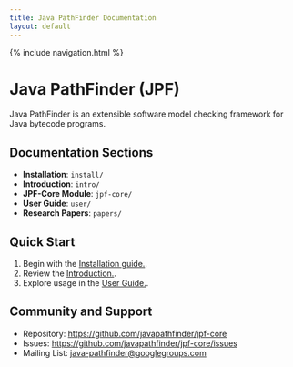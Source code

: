 ```yaml
---
title: Java PathFinder Documentation
layout: default
---
```


{% include navigation.html %}


# Java PathFinder (JPF)

Java PathFinder is an extensible software model checking framework for Java bytecode programs.

## Documentation Sections

- **Installation**: `install/`
- **Introduction**: `intro/`
- **JPF-Core Module**: `jpf-core/`
- **User Guide**: `user/`
- **Research Papers**: `papers/`

## Quick Start

1. Begin with the [Installation guide.](install/How-to-install-JPF.html).
2. Review the [Introduction.](intro/Introduction.html).
3. Explore usage in the [User Guide.](user/How-to-use-JPF.html).

## Community and Support

- Repository: https://github.com/javapathfinder/jpf-core
- Issues: https://github.com/javapathfinder/jpf-core/issues
- Mailing List: java-pathfinder@googlegroups.com
